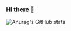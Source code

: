 ### Hi there 👋

![Anurag's GitHub stats](https://github-readme-stats.vercel.app/api?username=gifuitvnluan&hide=contribs,prs)
